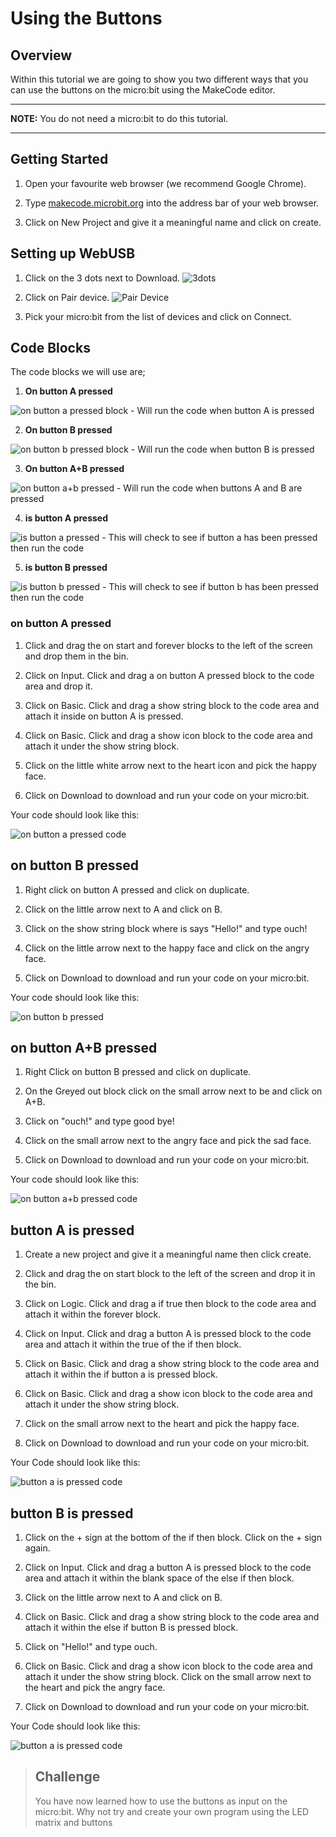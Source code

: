 # Using the Buttons

## Overview

Within this tutorial we are going to show you two different ways that you can use the buttons on the micro:bit using the MakeCode editor.

---
**NOTE:** You do not need a micro:bit to do this tutorial.

---

## Getting Started

1. Open your favourite web browser (we recommend Google Chrome).

2. Type [makecode.microbit.org](https://makecode.microbit.org/#) into the address bar of your web browser.

3. Click on New Project and give it a meaningful name and click on create.

## Setting up WebUSB

1. Click on the 3 dots next to Download.
![3dots](Images/Download.png)

2. Click on Pair device.
![Pair Device](Images/PairDevice.png)

3. Pick your micro:bit from the list of devices and click on Connect.

## Code Blocks

The code blocks we will use are;

1. **On button A pressed**

![on button a pressed block](Images/OnButtonAPressed.png) - Will run the code when button A is pressed

2. **On button B pressed**

![on button b pressed block](Images/OnButtonBPressed.png) - Will run the code when button B is pressed

3. **On button A+B pressed**

![on button a+b pressed](Images/OnButtonABPressed.png) - Will run the code when buttons A and B are pressed

4. **is button A pressed**

![is button a pressed](Images/ButtonAIsPressed.png) - This will check to see if button a has been pressed then run the code

5. **is button B pressed**

![is button b pressed](Images/ButtonBIsPressed.png) - This will check to see if button b has been pressed then run the code

### on button A pressed

1. Click and drag the on start and forever blocks to the left of the screen and drop them in the bin.

2. Click on Input. Click and drag a on button A pressed block to the code area and drop it.

3. Click on Basic. Click and drag a show string block to the code area and attach it inside on button A is pressed.

4. Click on Basic. Click and drag a show icon block to the code area and attach it under the show string block.

5. Click on the little white arrow next to the heart icon and pick the happy face.

6. Click on Download to download and run your code on your micro:bit.

Your code should look like this:

![on button a pressed code](Images/OnButtonAPressedCode.png)

## on button B pressed

1. Right click on button A pressed and click on duplicate.

2. Click on the little arrow next to A and click on B.

3. Click on the show string block where is says "Hello!" and type ouch!

4. Click on the little arrow next to the happy face and click on the angry face.

5. Click on Download to download and run your code on your micro:bit.

Your code should look like this:

![on button b pressed](Images/onButtonBPressedCode.png)

## on button A+B pressed

1. Right Click on button B pressed and click on duplicate.

2. On the Greyed out block click on the small arrow next to be and click on A+B.

3. Click on "ouch!" and type good bye!

4. Click on the small arrow next to the angry face and pick the sad face.

5. Click on Download to download and run your code on your micro:bit.

Your code should look like this:

![on button a+b pressed code](Images/OnButtonABPressedCode.png)

## button A is pressed

1. Create a new project and give it a meaningful name then click create.

2. Click and drag the on start block to the left of the screen and drop it in the bin.

3. Click on Logic. Click and drag a if true then block to the code area and attach it within the forever block.

4. Click on Input. Click and drag a button A is pressed block to the code area and attach it within the true of the if then block.

5. Click on Basic. Click and drag a show string block to the code area and attach it within the if button a is pressed block.

6. Click on Basic. Click and drag a show icon block to the code area and attach it under the show string block.

7. Click on the small arrow next to the heart and pick the happy face.

8. Click on Download to download and run your code on your micro:bit.

Your Code should look like this:

![button a is pressed code](Images/ButtonAIsPressedCode.png)

## button B is pressed

1. Click on the + sign at the bottom of the if then block. Click on the + sign again.

2. Click on Input. Click and drag a button A is pressed block to the code area and attach it within the blank space of the else if then block.

3. Click on the little arrow next to A and click on B.

4. Click on Basic. Click and drag a show string block to the code area and attach it within the else if button B is pressed block.

5. Click on "Hello!" and type ouch.

6. Click on Basic. Click and drag a show icon block to the code area and attach it under the show string block. Click on the small arrow next to the heart and pick the angry face.

7. Click on Download to download and run your code on your micro:bit.

Your Code should look like this:

![button a is pressed code](Images/ButtonBIsPressedCode.png)


> ## Challenge
>
> You have now learned how to use the buttons as input on the micro:bit. Why not try and create your own program using the LED matrix and buttons
